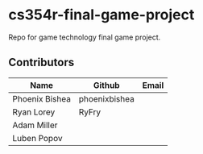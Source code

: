 # cs354r-final-game-project
Repo for game technology final game project.

## Contributors
| Name           | Github         | Email |
|----------------|----------------|-------|
| Phoenix Bishea | phoenixbishea  |       |
| Ryan Lorey     | RyFry          |       |
| Adam Miller    |                |       |
| Luben Popov    |                |       |
